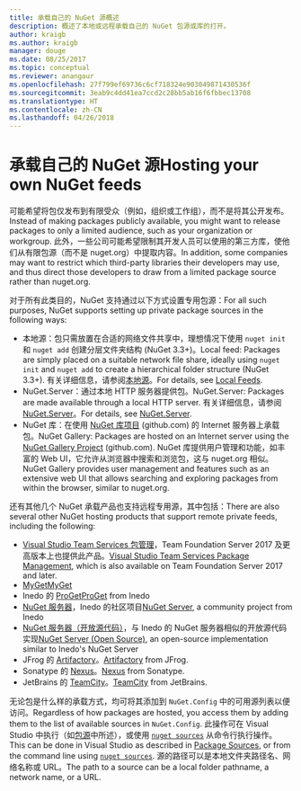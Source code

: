 ```yaml
---
title: 承载自己的 NuGet 源概述
description: 概述了本地或远程承载自己的 NuGet 包源或库的打开。
author: kraigb
ms.author: kraigb
manager: douge
ms.date: 08/25/2017
ms.topic: conceptual
ms.reviewer: anangaur
ms.openlocfilehash: 27f799ef69736c6cf718324e903049871430536f
ms.sourcegitcommit: 3eab9c4dd41ea7ccd2c28bb5ab16f6fbbec13708
ms.translationtype: HT
ms.contentlocale: zh-CN
ms.lasthandoff: 04/26/2018
---
```

# <a name="hosting-your-own-nuget-feeds"></a><span data-ttu-id="e9854-103">承载自己的 NuGet 源</span><span class="sxs-lookup"><span data-stu-id="e9854-103">Hosting your own NuGet feeds</span></span>

<span data-ttu-id="e9854-104">可能希望将包仅发布到有限受众（例如，组织或工作组），而不是将其公开发布。</span><span class="sxs-lookup"><span data-stu-id="e9854-104">Instead of making packages publicly available, you might want to release packages to only a limited audience, such as your organization or workgroup.</span></span> <span data-ttu-id="e9854-105">此外，一些公司可能希望限制其开发人员可以使用的第三方库，使他们从有限包源（而不是 nuget.org）中提取内容。</span><span class="sxs-lookup"><span data-stu-id="e9854-105">In addition, some companies may want to restrict which third-party libraries their developers may use, and thus direct those developers to draw from a limited package source rather than nuget.org.</span></span>

<span data-ttu-id="e9854-106">对于所有此类目的，NuGet 支持通过以下方式设置专用包源：</span><span class="sxs-lookup"><span data-stu-id="e9854-106">For all such purposes, NuGet supports setting up private package sources in the following ways:</span></span>

- <span data-ttu-id="e9854-107">本地源：包只需放置在合适的网络文件共享中，理想情况下使用 `nuget init` 和 `nuget add` 创建分层文件夹结构 (NuGet 3.3+)。</span><span class="sxs-lookup"><span data-stu-id="e9854-107">Local feed: Packages are simply placed on a suitable network file share, ideally using `nuget init` and `nuget add` to create a hierarchical folder structure (NuGet 3.3+).</span></span> <span data-ttu-id="e9854-108">有关详细信息，请参阅[本地源](../hosting-packages/local-feeds.md)。</span><span class="sxs-lookup"><span data-stu-id="e9854-108">For details, see [Local Feeds](../hosting-packages/local-feeds.md).</span></span>
- <span data-ttu-id="e9854-109">NuGet.Server：通过本地 HTTP 服务器提供包。</span><span class="sxs-lookup"><span data-stu-id="e9854-109">NuGet.Server: Packages are made available through a local HTTP server.</span></span> <span data-ttu-id="e9854-110">有关详细信息，请参阅 [NuGet.Server](../hosting-packages/nuget-server.md)。</span><span class="sxs-lookup"><span data-stu-id="e9854-110">For details, see [NuGet.Server](../hosting-packages/nuget-server.md).</span></span>
- <span data-ttu-id="e9854-111">NuGet 库：在使用 [NuGet 库项目](https://github.com/NuGet/NuGetGallery#build-and-run-the-gallery-in-arbitrary-number-easy-steps) (github.com) 的 Internet 服务器上承载包。</span><span class="sxs-lookup"><span data-stu-id="e9854-111">NuGet Gallery: Packages are hosted on an Internet server using the [NuGet Gallery Project](https://github.com/NuGet/NuGetGallery#build-and-run-the-gallery-in-arbitrary-number-easy-steps) (github.com).</span></span> <span data-ttu-id="e9854-112">NuGet 库提供用户管理和功能，如丰富的 Web UI，它允许从浏览器中搜索和浏览包，这与 nuget.org 相似。</span><span class="sxs-lookup"><span data-stu-id="e9854-112">NuGet Gallery provides user management and features such as an extensive web UI that allows searching and exploring packages from within the browser, similar to nuget.org.</span></span>

<span data-ttu-id="e9854-113">还有其他几个 NuGet 承载产品也支持远程专用源，其中包括：</span><span class="sxs-lookup"><span data-stu-id="e9854-113">There are also several other NuGet hosting products that support remote private feeds, including the following:</span></span>

- <span data-ttu-id="e9854-114">[Visual Studio Team Services 包管理](https://www.visualstudio.com/docs/package/nuget/publish)，Team Foundation Server 2017 及更高版本上也提供此产品。</span><span class="sxs-lookup"><span data-stu-id="e9854-114">[Visual Studio Team Services Package Management](https://www.visualstudio.com/docs/package/nuget/publish), which is also available on Team Foundation Server 2017 and later.</span></span>
- [<span data-ttu-id="e9854-115">MyGet</span><span class="sxs-lookup"><span data-stu-id="e9854-115">MyGet</span></span>](http://myget.org)
- <span data-ttu-id="e9854-116">Inedo 的 [ProGet](http://inedo.com/proget)</span><span class="sxs-lookup"><span data-stu-id="e9854-116">[ProGet](http://inedo.com/proget) from Inedo</span></span>
- <span data-ttu-id="e9854-117">[NuGet 服务器](http://nugetserver.net/)，Inedo 的社区项目</span><span class="sxs-lookup"><span data-stu-id="e9854-117">[NuGet Server](http://nugetserver.net/), a community project from Inedo</span></span>
- <span data-ttu-id="e9854-118">[NuGet 服务器（开放源代码）](http://nuget-server.net)，与 Inedo 的 NuGet 服务器相似的开放源代码实现</span><span class="sxs-lookup"><span data-stu-id="e9854-118">[NuGet Server (Open Source)](http://nuget-server.net), an open-source implementation similar to Inedo's NuGet Server</span></span>
- <span data-ttu-id="e9854-119">JFrog 的 [Artifactory](https://www.jfrog.com/artifactory/)。</span><span class="sxs-lookup"><span data-stu-id="e9854-119">[Artifactory](https://www.jfrog.com/artifactory/) from JFrog.</span></span>
- <span data-ttu-id="e9854-120">Sonatype 的 [Nexus](http://www.sonatype.org/nexus/)。</span><span class="sxs-lookup"><span data-stu-id="e9854-120">[Nexus](http://www.sonatype.org/nexus/) from Sonatype.</span></span>
- <span data-ttu-id="e9854-121">JetBrains 的 [TeamCity](https://www.jetbrains.com/teamcity/)。</span><span class="sxs-lookup"><span data-stu-id="e9854-121">[TeamCity](https://www.jetbrains.com/teamcity/) from JetBrains.</span></span>

<span data-ttu-id="e9854-122">无论包是什么样的承载方式，均可将其添加到 `NuGet.Config` 中的可用源列表以便访问。</span><span class="sxs-lookup"><span data-stu-id="e9854-122">Regardless of how packages are hosted, you access them by adding them to the list of available sources in `NuGet.Config`.</span></span> <span data-ttu-id="e9854-123">此操作可在 Visual Studio 中执行（如[包源](../tools/package-manager-ui.md#package-sources)中所述），或使用 [`nuget sources`](../tools/cli-ref-sources.md) 从命令行执行操作。</span><span class="sxs-lookup"><span data-stu-id="e9854-123">This can be done in Visual Studio as described in [Package Sources](../tools/package-manager-ui.md#package-sources), or from the command line using [`nuget sources`](../tools/cli-ref-sources.md).</span></span> <span data-ttu-id="e9854-124">源的路径可以是本地文件夹路径名、网络名称或 URL。</span><span class="sxs-lookup"><span data-stu-id="e9854-124">The path to a source can be a local folder pathname, a network name, or a URL.</span></span>
